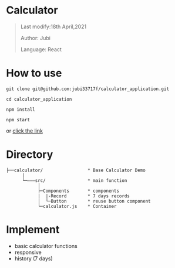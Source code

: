 # Calculator
>Last modify:18th April,2021
>
>Author: Jubi
>
>Language: React

# How to use
```
git clone git@github.com:jubi33717f/calculator_application.git

cd calculator_application

npm install

npm start
```

or [click the link](https://calculator-application.vercel.app/)

# Directory
```
├──calculator/                 * Base Calculator Demo
      |
      └─———src/                * main function
            │
            ├─Components       * components 
            |  |-Record        * 7 days records
            │  └─Button        * reuse button component 
            └─calculator.js    * Container 
```
            
# Implement 
* basic calculator functions
* responsive
* history (7 days)
